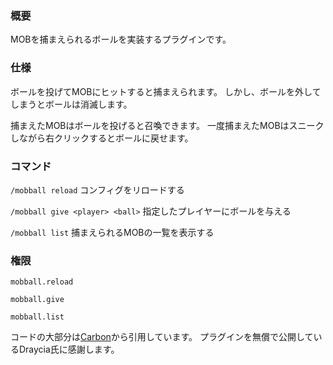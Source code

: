 ### 概要
MOBを捕まえられるボールを実装するプラグインです。

### 仕様
ボールを投げてMOBにヒットすると捕まえられます。 
しかし、ボールを外してしまうとボールは消滅します。

捕まえたMOBはボールを投げると召喚できます。
一度捕まえたMOBはスニークしながら右クリックするとボールに戻せます。

### コマンド
`/mobball reload` コンフィグをリロードする

`/mobball give <player> <ball>` 指定したプレイヤーにボールを与える

`/mobball list` 捕まえられるMOBの一覧を表示する

### 権限
`mobball.reload`

`mobball.give`

`mobball.list`

コードの大部分は[Carbon](https://github.com/Hexaoxide/Carbon)から引用しています。
プラグインを無償で公開しているDraycia氏に感謝します。
